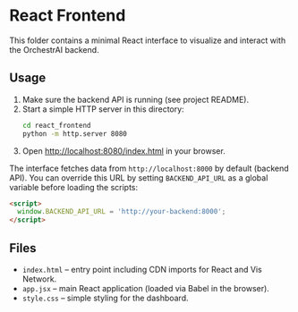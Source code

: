 # React Frontend

This folder contains a minimal React interface to visualize and interact with the OrchestrAI backend.

## Usage

1. Make sure the backend API is running (see project README).
2. Start a simple HTTP server in this directory:
   ```bash
   cd react_frontend
   python -m http.server 8080
   ```
3. Open [http://localhost:8080/index.html](http://localhost:8080/index.html) in your browser.

The interface fetches data from `http://localhost:8000` by default (backend API). You can override this URL by setting `BACKEND_API_URL` as a global variable before loading the scripts:

```html
<script>
  window.BACKEND_API_URL = 'http://your-backend:8000';
</script>
```

## Files

- `index.html` – entry point including CDN imports for React and Vis Network.
- `app.jsx` – main React application (loaded via Babel in the browser).
- `style.css` – simple styling for the dashboard.
